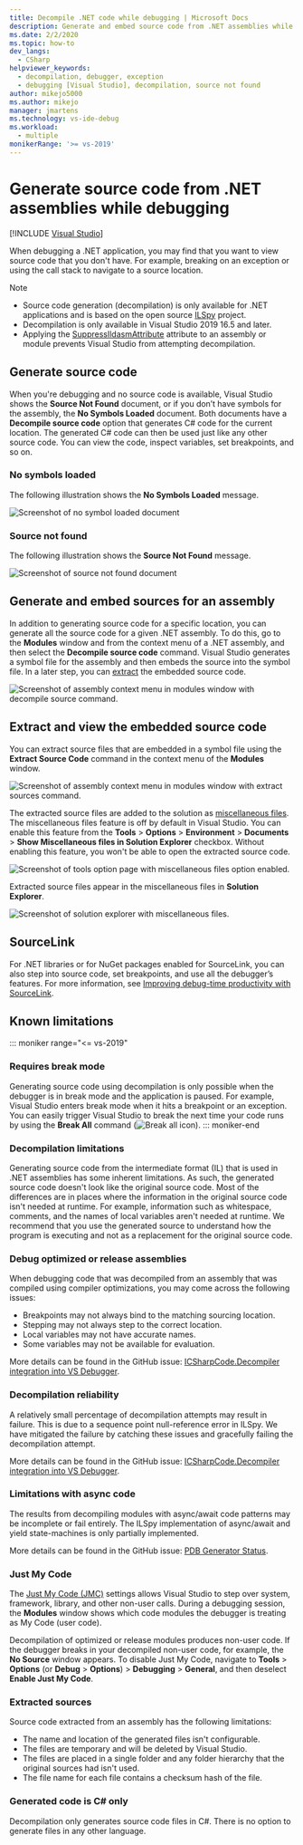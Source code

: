 ```yaml
---
title: Decompile .NET code while debugging | Microsoft Docs
description: Generate and embed source code from .NET assemblies while debugging in Visual Studio. Extract and view the embedded source code.
ms.date: 2/2/2020
ms.topic: how-to
dev_langs: 
  - CSharp
helpviewer_keywords: 
  - decompilation, debugger, exception
  - debugging [Visual Studio], decompilation, source not found
author: mikejo5000
ms.author: mikejo
manager: jmartens
ms.technology: vs-ide-debug
ms.workload: 
  - multiple
monikerRange: '>= vs-2019'
---
```

# Generate source code from .NET assemblies while debugging

 [!INCLUDE [Visual Studio](~/includes/applies-to-version/vs-windows-only.md)]

When debugging a .NET application, you may find that you want to view source code that you don't have. For example, breaking on an exception or using the call stack to navigate to a source location.

> [!NOTE]
> * Source code generation (decompilation) is only available for .NET applications and is based on the open source [ILSpy](https://github.com/icsharpcode/ILSpy) project.
> * Decompilation is only available in Visual Studio 2019 16.5 and later.
> * Applying the [SuppressIldasmAttribute](/dotnet/api/system.runtime.compilerservices.suppressildasmattribute) attribute to an assembly or module prevents Visual Studio from attempting decompilation.

## Generate source code

When you're debugging and no source code is available, Visual Studio shows the **Source Not Found** document, or if you don’t have symbols for the assembly, the **No Symbols Loaded** document. Both documents have a **Decompile source code** option that generates C# code for the current location. The generated C# code can then be used just like any other source code. You can view the code, inspect variables,  set breakpoints, and so on.

### No symbols loaded

The following illustration shows the **No Symbols Loaded** message.

![Screenshot of no symbol loaded document](media/decompilation-no-symbol-found.png)

### Source not found

The following illustration shows the **Source Not Found** message.

![Screenshot of source not found document](media/decompilation-no-source-found.png)

## Generate and embed sources for an assembly

In addition to generating source code for a specific location, you can generate all the source code for a given .NET assembly. To do this, go to the **Modules** window and from the context menu of a .NET assembly, and then select the **Decompile source code** command. Visual Studio generates a symbol file for the assembly and then embeds the source into the symbol file. In a later step, you can [extract](#extract-and-view-the-embedded-source-code) the embedded source code.

![Screenshot of assembly context menu in modules window with decompile source command.](media/decompilation-decompile-source-code.png)

## Extract and view the embedded source code

You can extract source files that are embedded in a symbol file using the **Extract Source Code** command in the context menu of the **Modules** window.

![Screenshot of assembly context menu in modules window with extract sources command.](media/decompilation-extract-source-code.png)

The extracted source files are added to the solution as [miscellaneous files](../ide/reference/miscellaneous-files.md). The miscellaneous files feature is off by default in Visual Studio. You can enable this feature from the **Tools** > **Options** > **Environment** > **Documents** > **Show Miscellaneous files in Solution Explorer** checkbox. Without enabling this feature, you won't be able to open the extracted source code.

![Screenshot of tools option page with miscellaneous files option enabled.](media/decompilation-tools-options-misc-files.png)

Extracted source files appear in the miscellaneous files in **Solution Explorer**.

![Screenshot of solution explorer with miscellaneous files.](media/decompilation-solution-explorer.png)

## SourceLink

For .NET libraries or for NuGet packages enabled for SourceLink, you can also step into source code, set breakpoints, and use all the debugger’s features. For more information, see [Improving debug-time productivity with SourceLink](https://devblogs.microsoft.com/dotnet/improving-debug-time-productivity-with-source-link/).

## Known limitations

::: moniker range="<= vs-2019"
### Requires break mode

Generating source code using decompilation is only possible when the debugger is in break mode and the application is paused. For example, Visual Studio enters break mode when it hits a breakpoint or an exception. You can easily trigger Visual Studio to break the next time your code runs by using the **Break All** command (![Break all icon](media/decompilation-break-all.png)).
::: moniker-end

### Decompilation limitations

Generating source code from the intermediate format (IL) that is used in .NET assemblies has some inherent limitations. As such, the generated source code doesn't look like the original source code. Most of the differences are in places where the information in the original source code isn't needed at runtime. For example, information such as whitespace, comments, and the names of local variables aren't needed at runtime. We recommend that you use the generated source to understand how the program is executing and not as a replacement for the original source code.

### Debug optimized or release assemblies

When debugging code that was decompiled from an assembly that was compiled using compiler optimizations, you may come across the following issues:
- Breakpoints may not always bind to the matching sourcing location.
- Stepping may not always step to the correct location.
- Local variables may not have accurate names.
- Some variables may not be available for evaluation.

More details can be found in the GitHub issue: [ICSharpCode.Decompiler integration into VS Debugger](https://github.com/icsharpcode/ILSpy/issues/1901).

### Decompilation reliability

A relatively small percentage of decompilation attempts may result in failure. This is due to a sequence point null-reference error in ILSpy.  We have mitigated the failure by catching these issues and gracefully failing the decompilation attempt.

More details can be found in the GitHub issue: [ICSharpCode.Decompiler integration into VS Debugger](https://github.com/icsharpcode/ILSpy/issues/1901).

### Limitations with async code

The results from decompiling modules with async/await code patterns may be incomplete or fail entirely. The ILSpy implementation of async/await and yield state-machines is only partially implemented. 

More details can be found in the GitHub issue: [PDB Generator Status](https://github.com/icsharpcode/ILSpy/issues/1422).

### Just My Code

The [Just My Code (JMC)](./just-my-code.md) settings allows Visual Studio to step over system, framework, library, and other non-user calls. During a debugging session, the **Modules** window shows which code modules the debugger is treating as My Code (user code).

Decompilation of optimized or release modules produces non-user code. If the debugger breaks in your decompiled non-user code, for example, the **No Source** window appears. To disable Just My Code, navigate to **Tools** > **Options** (or **Debug** > **Options**) > **Debugging** > **General**, and then deselect **Enable Just My Code**.

### Extracted sources

Source code extracted from an assembly has the following limitations:
- The name and location of the generated files isn't configurable.
- The files are temporary and will be deleted by Visual Studio.
- The files are placed in a single folder and any folder hierarchy that the original sources had isn't used.
- The file name for each file contains a checksum hash of the file.

### Generated code is C# only
Decompilation only generates source code files in C#. There is no option to generate files in any other language.